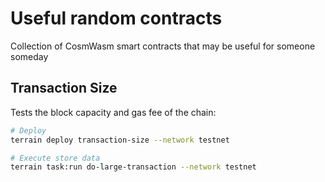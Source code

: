# Useful random contracts
Collection of CosmWasm smart contracts that may be useful for someone someday


## Transaction Size

Tests the block capacity and gas fee of the chain:

```bash
# Deploy
terrain deploy transaction-size --network testnet

# Execute store data
terrain task:run do-large-transaction --network testnet
```